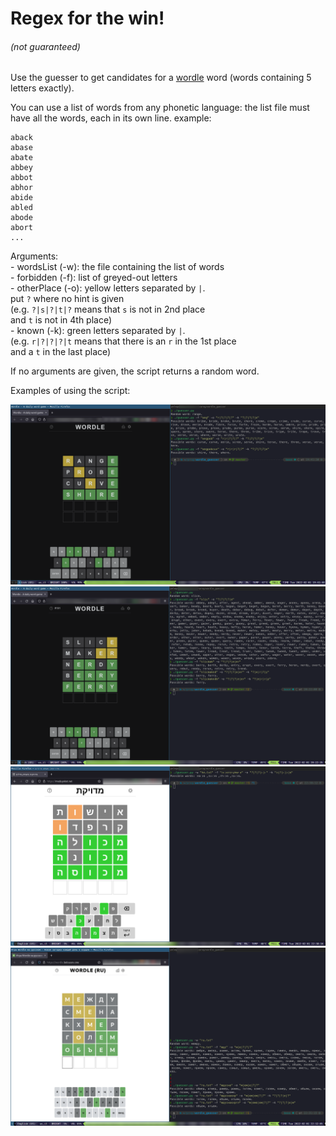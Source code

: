 # Regex for the win!
###### (not guaranteed)

Use the guesser to get candidates for a [wordle](https://www.powerlanguage.co.uk/wordle/) word (words containing 5 letters exactly).

You can use a list of words from any phonetic language: the list file must have all the words, each in its own line. example:

```
aback
abase
abate
abbey
abbot
abhor
abide
abled
abode
abort
...
```

Arguments:  
	- wordsList (-w): the file containing the list of words  
	- forbidden (-f): list of greyed-out letters  
	- otherPlace (-o): yellow letters separated by `|`.  
	  put `?` where no hint is given  
	  (e.g. `?|s|?|t|?` means that `s` is not in 2nd place  
	   and `t` is not in 4th place)  
	- known (-k): green letters separated by `|`.  
	  (e.g. `r|?|?|?|t` means that there is an `r` in the 1st place  
	   and a `t` in the last place)  
  
If no arguments are given, the script returns a random word.  


Examples of using the script:  

![Example image English 1](https://github.com/pelegs/wordle_guesser/blob/master/example1.png)
![Example image English 2](https://github.com/pelegs/wordle_guesser/blob/master/example2.png)
![Example image Hebrew](https://github.com/pelegs/wordle_guesser/blob/master/example_he.png)
![Example image Russian](https://github.com/pelegs/wordle_guesser/blob/master/example_ru.png)
